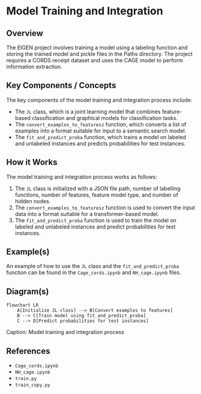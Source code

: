 # Model Training and Integration
## Overview
The EIGEN project involves training a model using a labeling function and storing the trained model and pickle files in the Paths directory. The project requires a CORDS receipt dataset and uses the CAGE model to perform information extraction.

## Key Components / Concepts
The key components of the model training and integration process include:
* The `JL` class, which is a joint learning model that combines feature-based classification and graphical models for classification tasks.
* The `convert_examples_to_featuresz` function, which converts a list of examples into a format suitable for input to a semantic search model.
* The `fit_and_predict_proba` function, which trains a model on labeled and unlabeled instances and predicts probabilities for test instances.

## How it Works
The model training and integration process works as follows:
1. The `JL` class is initialized with a JSON file path, number of labelling functions, number of features, feature model type, and number of hidden nodes.
2. The `convert_examples_to_featuresz` function is used to convert the input data into a format suitable for a transformer-based model.
3. The `fit_and_predict_proba` function is used to train the model on labeled and unlabeled instances and predict probabilities for test instances.

## Example(s)
An example of how to use the `JL` class and the `fit_and_predict_proba` function can be found in the `Cage_cords.ipynb` and `NH_cage.ipynb` files.

## Diagram(s)
```mermaid
flowchart LR
    A[Initialize JL class] --> B[Convert examples to features]
    B --> C[Train model using fit_and_predict_proba]
    C --> D[Predict probabilities for test instances]
```
Caption: Model training and integration process

## References
* `Cage_cords.ipynb`
* `NH_cage.ipynb`
* `train.py`
* `train_copy.py`